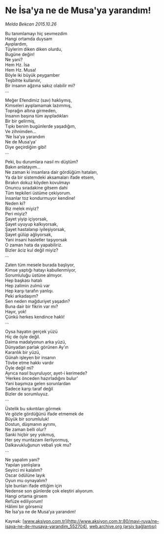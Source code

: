 # Ne İsa'ya ne de Musa'ya yarandım!

*Melda Bekcan 2015.10.26*

<div class="pNewsDetailMainContent ctx_content" itemprop="articleBody">
 <p>
  Bu tanımlamayı hiç sevmezdim
  <br/>
  Hangi ortamda duysam
  <br/>
  Ayıplardım,
  <br/>
  Tüylerim diken diken olurdu,
  <br/>
  Bugüne değin!
  <br/>
  Ne yani?
  <br/>
  Hem Hz. İsa
  <br/>
  Hem Hz. Musa!
  <br/>
  Böyle iki büyük peygamber
  <br/>
  Teşbihte kullanılır,
  <br/>
  Bir insanın ağzına sakız olabilir mi?
  <br/>
  …
 </p>
 <p>
  Meğer Efendimiz (sav) haklıymış,
  <br/>
  Kimseleri ayıplamamak lazımmış,
  <br/>
  Toprağın altına girmeden,
  <br/>
  İnsanın başına tüm ayıpladıkları
  <br/>
  Bir bir gelirmiş,
  <br/>
  Tıpkı benim bugünlerde yaşadığım,
  <br/>
  Ve zihnimden…
  <br/>
  ‘Ne İsa’ya yarandım
  <br/>
  Ne de Musa’ya’
  <br/>
  Diye geçirdiğim gibi!
  <br/>
  …
 </p>
 <p>
  Peki, bu durumlara nasıl mı düştüm?
  <br/>
  Bakın anlatayım…
  <br/>
  Ne zaman ki insanlara dair gördüğüm hataları,
  <br/>
  Ya da bir sistemdeki aksamaları ifade etsem,
  <br/>
  Bırakın dokuz köyden kovulmayı
  <br/>
  Onuncu sıradakine gitsem dahi
  <br/>
  Tüm tepkileri üstüme çekiyorum.
  <br/>
  İnsanlar toz kondurmuyor kendine!
  <br/>
  Neden ki?
  <br/>
  Biz melek miyiz?
  <br/>
  Peri miyiz?
  <br/>
  Şayet yiyip içiyorsak,
  <br/>
  Şayet uyuyup kalkıyorsak,
  <br/>
  Şayet hastalanıp iyileşiyorsak,
  <br/>
  Şayet gülüp ağlıyorsak,
  <br/>
  Yani insani hasletler taşıyorsak
  <br/>
  O zaman hata da yapabiliriz.
  <br/>
  Bizler âciz kul değil miyiz?
  <br/>
  …
 </p>
 <p>
  Zaten tüm mesele burada başlıyor,
  <br/>
  Kimse yaptığı hatayı kabullenmiyor,
  <br/>
  Sorumluluğu üstüne almıyor.
  <br/>
  Hep başkası hatalı
  <br/>
  Hep zalimin zulmü var
  <br/>
  Hep karşı tarafın yanlışı.
  <br/>
  Peki arkadaşım?
  <br/>
  Sen neden mağduriyet yaşadın?
  <br/>
  Buna dair bir fikrin var mı?
  <br/>
  Hayır, yok!
  <br/>
  Çünkü herkes kendince haklı!
  <br/>
  …
 </p>
 <p>
  Oysa hayatın gerçek yüzü
  <br/>
  Hiç de öyle değil.
  <br/>
  Daima madalyonun arka yüzü,
  <br/>
  Dünyadan parlak görünen Ay’ın
  <br/>
  Karanlık bir yüzü,
  <br/>
  Günah işleyen bir insanın
  <br/>
  Tövbe etme hakkı vardır
  <br/>
  Öyle değil mi?
  <br/>
  Ayrıca nasıl buyruluyor, ayet-i kerimede?
  <br/>
  ‘Herkes önceden hazırladığını bulur’
  <br/>
  Yani başımıza gelen sorunlardan
  <br/>
  Sadece karşı taraf değil
  <br/>
  Bizler de sorumluyuz.
  <br/>
  …
 </p>
 <p>
  Üstelik bu sıkıntıları görmek
  <br/>
  Ve gözle gördüğünü ifade etmemek de
  <br/>
  Büyük bir sorumluluk!
  <br/>
  Dostun, düşmanın ayrımı,
  <br/>
  Ne zaman belli olur?
  <br/>
  Sanki hiçbir şey yokmuş,
  <br/>
  Her şey muntazam ilerliyormuş,
  <br/>
  Dalkavukluğunun vebali yok mu?
  <br/>
  …
 </p>
 <p>
  Ne yapalım yani?
  <br/>
  Yapılan yanlışlara
  <br/>
  Seyirci mi kalalım?
  <br/>
  Oscar ödülüne layık
  <br/>
  Oyun mu oynayalım?
  <br/>
  İşte bunları ifade ettiğim için
  <br/>
  Nedense son günlerde çok eleştiri alıyorum.
  <br/>
  Hangi ortama girsem
  <br/>
  Refüze ediliyorum!
  <br/>
  Hâlimi bir görseniz
  <br/>
  Ne İsa’ya ne de Musa’ya yarandım!
 </p>
</div>


Kaynak: [www.aksiyon.com.tr](http://www.aksiyon.com.tr:80/mavi-ruya/ne-isaya-ne-de-musaya-yarandim_552704), [web.archive.org (arşiv bağlantısı)](http://web.archive.org/web/20151101072129/http://www.aksiyon.com.tr:80/mavi-ruya/ne-isaya-ne-de-musaya-yarandim_552704)
